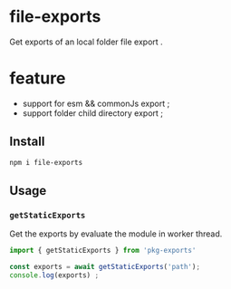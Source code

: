 # file-exports

Get exports of an local folder file export .


# feature
- support for esm && commonJs export ;
- support folder child directory export ;



## Install

```bash
npm i file-exports
```

## Usage

### `getStaticExports`

Get the exports by evaluate the module in worker thread.

```ts
import { getStaticExports } from 'pkg-exports'

const exports = await getStaticExports('path');
console.log(exports) ;
```


